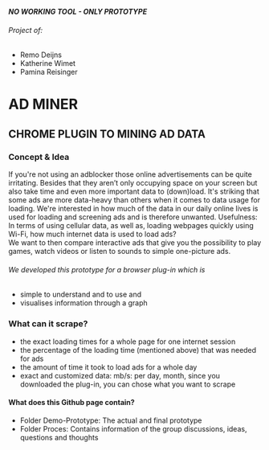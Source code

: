 ***NO WORKING TOOL - ONLY PROTOTYPE*** 



###### Project of:
- Remo Deijns
- Katherine Wimet
- Pamina Reisinger

# AD MINER

## **CHROME PLUGIN TO MINING AD DATA**

### Concept & Idea

If you're not using an adblocker those online advertisements can be quite irritating. Besides that they aren’t only occupying space on your screen but also take time and even more important data to (down)load. 
It's striking that some ads are more data-heavy than others when it comes to data usage for loading.
We're interested in how much of the data in our daily online lives is used for loading and screening ads and is therefore unwanted. 
Usefulness: In terms of using cellular data, as well as, loading webpages quickly using Wi-Fi, how much internet data is used to load ads?  
We want to then compare interactive ads that give you the possibility to play games, watch videos or listen to sounds to simple one-picture ads. 

###### We developed this prototype for a browser plug-in which is
* simple to understand and to use and
* visualises information through a graph



### What can it scrape?
- the exact loading times for a whole page for one internet session
- the percentage of the loading time (mentioned above) that was needed for ads 
- the amount of time it took to load ads for a whole day 
- exact and customized data: mb/s: per day, month, since you downloaded the plug-in, you can chose what you want to scrape 


#### What does this Github page contain?
- Folder Demo-Prototype: The actual and final prototype
- Folder Proces: Contains information of the group discussions, ideas, questions and thoughts

